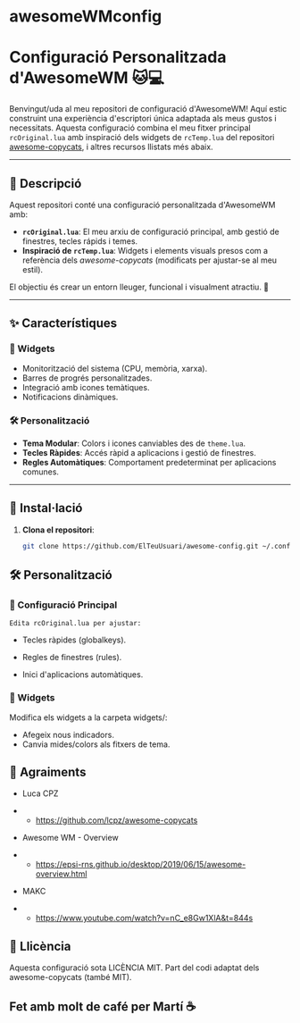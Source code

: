 # awesomeWMconfig

# Configuració Personalitzada d'AwesomeWM 🐱💻

Benvingut/uda al meu repositori de configuració d'AwesomeWM! Aquí estic construint una experiència d'escriptori única adaptada als meus gustos i necessitats. Aquesta configuració combina el meu fitxer principal `rcOriginal.lua` amb inspiració dels widgets de `rcTemp.lua` del repositori [awesome-copycats](https://github.com/lcpz/awesome-copycats), i altres recursos llistats més abaix.

---

## 📌 Descripció

Aquest repositori conté una configuració personalitzada d'AwesomeWM amb:
- **`rcOriginal.lua`**: El meu arxiu de configuració principal, amb gestió de finestres, tecles rápids i temes.
- **Inspiració de `rcTemp.lua`**: Widgets i elements visuals presos com a referència dels *awesome-copycats* (modificats per ajustar-se al meu estil).

El objectiu és crear un entorn lleuger, funcional i visualment atractiu. 🎨

---

## ✨ Característiques

### 🧩 Widgets
- Monitorització del sistema (CPU, memòria, xarxa).
- Barres de progrés personalitzades.
- Integració amb icones temàtiques.
- Notificacions dinàmiques.

### 🛠️ Personalització
- **Tema Modular**: Colors i icones canviables des de `theme.lua`.
- **Tecles Ràpides**: Accés ràpid a aplicacions i gestió de finestres.
- **Regles Automàtiques**: Comportament predeterminat per aplicacions comunes.

---

## 🚀 Instal·lació

1. **Clona el repositori**:
   ```bash
   git clone https://github.com/ElTeuUsuari/awesome-config.git ~/.config/awesome

## 🛠️ Personalització
### 📝 Configuració Principal
    Edita rcOriginal.lua per ajustar:

- Tecles ràpides (globalkeys).

- Regles de finestres (rules).

- Inici d'aplicacions automàtiques.

### 🎁 Widgets
Modifica els widgets a la carpeta widgets/:

- Afegeix nous indicadors.
- Canvia mides/colors als fitxers de tema.

## 🤝 Agraiments
- Luca CPZ
 - - https://github.com/lcpz/awesome-copycats

- Awesome WM - Overview
 - - https://epsi-rns.github.io/desktop/2019/06/15/awesome-overview.html

- MAKC
 - - https://www.youtube.com/watch?v=nC_e8Gw1XlA&t=844s

## 📜 Llicència
Aquesta configuració sota LICÈNCIA MIT.
Part del codi adaptat dels awesome-copycats (també MIT).

## Fet amb molt de café per Martí ☕️


